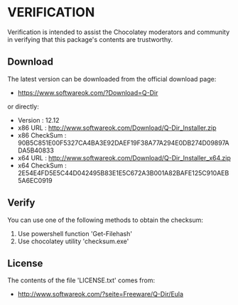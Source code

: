 # VERIFICATION
Verification is intended to assist the Chocolatey moderators and community in verifying that this package's contents are trustworthy.

## Download
The latest version can be downloaded from the official download page:
- https://www.softwareok.com/?Download=Q-Dir

or directly:
- Version      : 12.12
- x86 URL      : http://www.softwareok.com/Download/Q-Dir_Installer.zip
- x86 CheckSum : 90B5C851E00F5327CA4BA3E92DAEF19F38A77A294E0DB274D09897ADA5B40833
- x64 URL      : http://www.softwareok.com/Download/Q-Dir_Installer_x64.zip
- x64 CheckSum : 2E54E4FD5E5C44D042495B83E1E5C672A3B001A82BAFE125C910AEB5A6EC0919

## Verify
You can use one of the following methods to obtain the checksum:
1. Use powershell function 'Get-Filehash'
2. Use chocolatey utility 'checksum.exe'


## License
The contents of the file 'LICENSE.txt' comes from:
- http://www.softwareok.com/?seite=Freeware/Q-Dir/Eula
